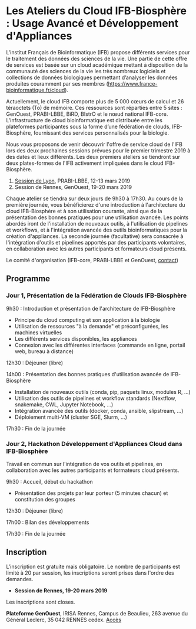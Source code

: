 Les Ateliers du Cloud IFB-Biosphère : Usage Avancé et Développement d'Appliances
================================================================================

L'institut Français de Bioinformatique (IFB) propose différents services pour le traitement des données des sciences de la vie. Une partie de cette offre de services est basée sur un cloud académique mettant à disposition de la communauté des sciences de la vie les très nombreux logiciels et collections de données biologiques permettant d’analyser les données produites couramment par ses membres (https://www.france-bioinformatique.fr/cloud).

Actuellement, le cloud IFB comporte plus de 5 000 cœurs de calcul et 26 téraoctets (To) de mémoire. Ces ressources sont réparties entre 5 sites : GenOuest, PRABI-LBBE, BiRD, BIstrO et le nœud national IFB-core. L'infrastructure de cloud bioinformatique est distribuée entre les plateformes participantes sous la forme d’une fédération de clouds, IFB-Biosphère, fournissant des services personnalisés pour la biologie.

Nous vous proposons de venir découvrir l'offre de service cloud de l'IFB lors des deux prochaines sessions prévues pour le premier trimestre 2019 à des dates et lieux différents. Les deux premiers ateliers se tiendront sur deux plates-formes de l'IFB activement impliquées dans le cloud IFB-Biosphère.

1. [Session de Lyon](https://gitlab.in2p3.fr/ifb-biosphere/les-ateliers/blob/master/session-1903-lyon/README.md), PRABI-LBBE, 12-13 mars 2019
2. Session de Rennes, GenOuest, 19-20 mars 2019

Chaque atelier se tiendra sur deux jours de 9h30 à 17h30. Au cours de la première journée, vous bénéficierez d'une introduction à l'architecture du cloud IFB-Biosphère et à son utilisation courante, ainsi que de la présentation des bonnes pratiques pour une utilisation avancée. Les points abordés iront de l'installation de nouveaux outils, à l'utilisation de pipelines et workflows, et à l'intégration avancée des outils bioinformatiques pour la création d'appliances. La seconde journée (facultative) sera consacrée à l'intégration d'outils et pipelines apportés par des participants volontaires, en collaboration avec les autres participants et formateurs cloud présents.

Le comité d'organisation (IFB-core, PRABI-LBBE et GenOuest, [contact](mailto:biosphere-support@genouest.org?subject=A%20propos%20des%20ateliers%20Biosphère))

Programme
---------

### Jour 1, Présentation de la Fédération de Clouds IFB-Biosphère

9h30 : Introduction et présentation de l'architecture de IFB-Biosphère
 - Principe du cloud computing et son application à la biologie
 - Utilisation de ressources "à la demande" et préconfigurées, les machines virtuelles
 - Les différents services disponibles, les appliances
 - Connexion avec les différentes interfaces (commande en ligne, portail web, bureau à distance)

12h30 : Déjeuner (libre)

14h00 : Présentation des bonnes pratiques d'utilisation avancée de IFB-Biosphère
 - Installation de nouveaux outils (conda, pip, paquets linux, modules R, ...)
 - Utilisation des outils de pipelines et workflow standards (Nextflow, snakemake, CWL, Jupyter Notebook, ...)
 - Intégration avancée des outils (docker, conda, ansible, slipstream, ...)
 - Déploiement multi-VM (cluster SGE, Slurm, ...)

17h30 : Fin de la journée

### Jour 2, Hackathon Développement d'Appliances Cloud dans IFB-Biosphère

Travail en commun sur l'intégration de vos outils et pipelines, en collaboration avec les autres participants et formateurs cloud présents.

9h30 : Accueil, début du hackathon
 - Présentation des projets par leur porteur (5 minutes chacun) et constitution des groupes

12h30 : Déjeuner (libre)

17h00 : Bilan des développements

17h30 : Fin de la journée


Inscription
-----------

L'inscription est gratuite mais obligatoire. Le nombre de participants est limité à 20 par session, les inscriptions seront prises dans l'ordre des demandes.

* **Session de Rennes, 19-20 mars 2019**

Les inscriptions sont closes.
<!--[Formulaire](https://evento.renater.fr/survey/atelier-cloud-ifb-biosphere-rennes-19-20-mars-2019-ogy4k3u6).
Clôture des inscriptions : 11 mars 2019.-->

**Plateforme GenOuest**, IRISA Rennes, Campus de Beaulieu, 263 avenue du Général Leclerc, 
35 042 RENNES cedex.
[Accès](http://www.irisa.fr/fr/plan-acces)


